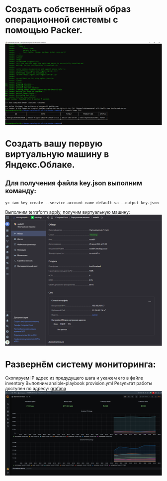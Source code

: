 # Создать собственный образ операционной системы с помощью Packer.
![packer-vm.png](packer-vm.png)
# Создать вашу первую виртуальную машину в Яндекс.Облаке.
## Для получения файла key.json выполним команду:  
```
yc iam key create --service-account-name default-sa --output key.json
```
Выполним terraform apply, получим виртуальную машину:  
![task2.png](task2.png)
# Развернём систему мониторинга:  
Скопируем IP адрес из предудущего шага и укажем его в файле inventory
Выполним ansible-playbook provision.yml
Результат работы доступен по адресу: [grafana](https://51.250.86.36:3000)  
![task3.png](task3.png)
